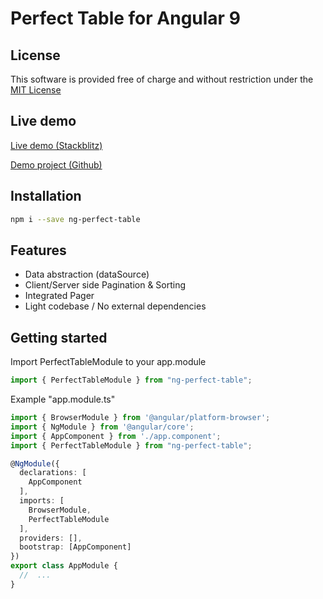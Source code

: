 # Perfect Table for Angular 9

## License
This software is provided free of charge and without restriction under the [MIT License](LICENSE)

## Live demo
[Live demo (Stackblitz)](https://stackblitz.com/github/lcnvdl/ng-perfect-table-samples)
 
[Demo project (Github)](https://github.com/lcnvdl/perfect-table-samples)

## Installation
```bash
npm i --save ng-perfect-table
```
## Features
- Data abstraction (dataSource)
- Client/Server side Pagination & Sorting
- Integrated Pager
- Light codebase / No external dependencies

## Getting started
Import PerfectTableModule to your app.module
```ts
import { PerfectTableModule } from "ng-perfect-table";
```

Example "app.module.ts"
```ts
import { BrowserModule } from '@angular/platform-browser';
import { NgModule } from '@angular/core';
import { AppComponent } from './app.component';
import { PerfectTableModule } from "ng-perfect-table";

@NgModule({
  declarations: [
    AppComponent
  ],
  imports: [
    BrowserModule,
    PerfectTableModule
  ],
  providers: [],
  bootstrap: [AppComponent]
})
export class AppModule {
  //  ...
}
```
